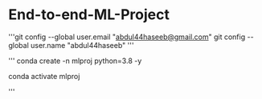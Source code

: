 # End-to-end-ML-Project

'''git config --global user.email "abdul44haseeb@gmail.com"
git config --global user.name "abdul44haseeb"
'''

'''
conda create -n mlproj python=3.8 -y

conda activate mlproj

'''

